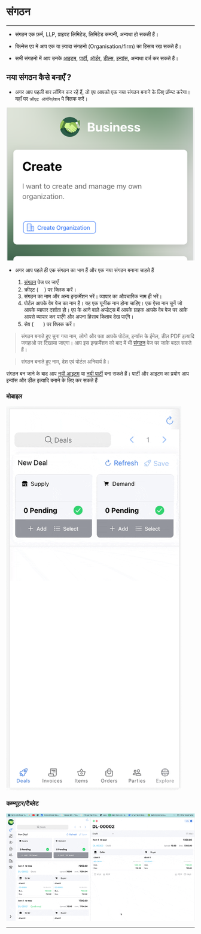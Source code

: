 # संगठन
---

  * संगठन एक फ़र्म, LLP, प्राइवट लिमिटेड, लिमिटेड कम्पनी, अन्यथा हो सकती हैं।

* बिज़्नेस एप में आप एक या ज़्यादा संगठनो (Organisation/firm) का हिसाब रख सकते हैं। 

* सभी संगठनो में आप उनके [आइटम](../item/readme.md), [पार्टी](../party/readme.md), [ऑर्डर](../order/readme.md), [डील्स](../deal/readme.md), [इन्वॉस](../invoice/readme.md), अन्यथा दर्ज कर सकते हैं।

## <a name="neworg"></a> नया संगठन कैसे बनाएँ ?

* अगर आप पहली बार लॉगिन कर रहें हैं, तो एप आपको एक नया संगठन बनाने के लिए प्रॉम्प्ट करेगा। यहाँ पर `क्रीएट ऑर्गनिज़ेशन` पे क्लिक करें। 

![Create organization prompt](./../../resources/organization/create%20org%20prompt.png)

* अगर आप पहले ही एक संगठन का भाग हैं और एक नया संगठन बनाना चाहते हैं

    1. [संगठन](https://business.umun.in/#/home/o/Organization/ecp) पेज पर जाएँ
    2. क्रीएट (<img src="https://unpkg.com/ionicons@4.5.10-0/dist/ionicons/svg/ios-create.svg" height="16px" width="16px">) पर क्लिक करें।
    3. संगठन का नाम और अन्य इन्फ़र्मेशन भरें। व्यापार का औपचारिक नाम ही भरें। 
    4. पोर्टल आपके वेब पेज का नाम है। यह एक यूनीक नाम होना चाहिए। एक ऐसा नाम चुनें जो आपके व्यापार दर्शाता हो। एप के आने वाले अप्डेट्स में आपके ग्राहक आपके वेब पेज पर आके आपसे व्यापार कर पाएँगे और अपना हिसाब किताब देख पाएँगे।
    5. सेव (<img src="https://unpkg.com/ionicons@4.5.10-0/dist/ionicons/svg/ios-checkmark.svg" height="16px" width="26px">) पर क्लिक करें।

> संगठन बनाते हुए चुना गया नाम, लोगो और पता आपके पोर्टल, इन्वॉस के ईमेल, डील PDF इत्यादि जगहाओ पर दिखाया जाएगा।
> आप इस इन्फ़र्मेशन को बाद में भी [संगठन](https://business.umun.in/#/home/o/Organization/ecp) पेज पर जाके बदल सकते हैं।

> संगठन बनाते हुए नाम, देश एवं पोर्टल अनिवार्य है। 

संगठन बन जाने के बाद आप [नयी आइटम](../item/readme.md) या [नयी पार्टी](../party/readme.md) बना सकते हैं। पार्टी और आइटम का प्रयोग आप इन्वॉस और डील इत्यादि बनाने के लिए कर सकते हैं

### मोबाइल 
![how to create new organization mobile](../../resources/new%20org.gif)

### कम्प्यूटर/टैब्लेट 
![how to create new organization desktop](।/../../../resources/new%20org%20desktop.gif)

---